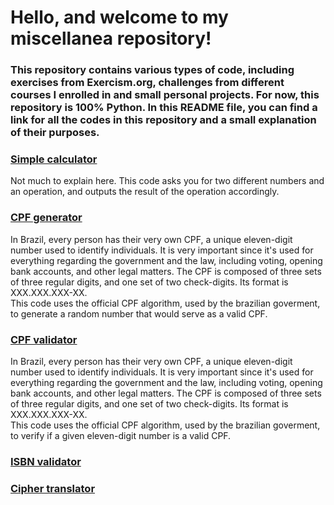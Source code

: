 # Hello, and welcome to my miscellanea repository!
### This repository contains various types of code, including exercises from Exercism.org, challenges from different courses I enrolled in and small personal projects. For now, this repository is 100% Python. In this README file, you can find a link for all the codes in this repository and a small explanation of their purposes.

### **[Simple calculator](https://github.com/anaroyer/miscellaneous-codes/blob/master/calculadora1.py)**
Not much to explain here. This code asks you for two different numbers and an operation, and outputs the result of the operation accordingly. 

### **[CPF generator](https://github.com/anaroyer/miscellaneous-codes/blob/master/gerador_de_cpf.py)**
In Brazil, every person has their very own CPF, a unique eleven-digit number used to identify individuals. It is very important since it's used for everything regarding the government and the law, including voting, opening bank accounts, and other legal matters. The CPF is composed of three sets of three regular digits, and one set of two check-digits. Its format is XXX.XXX.XXX-XX.  
This code uses the official CPF algorithm, used by the brazilian goverment, to generate a random number that would serve as a valid CPF. 

### **[CPF validator](https://github.com/anaroyer/miscellaneous-codes/blob/master/validador_de_cpf.py)**
In Brazil, every person has their very own CPF, a unique eleven-digit number used to identify individuals. It is very important since it's used for everything regarding the government and the law, including voting, opening bank accounts, and other legal matters. The CPF is composed of three sets of three regular digits, and one set of two check-digits. Its format is XXX.XXX.XXX-XX.  
This code uses the official CPF algorithm, used by the brazilian goverment, to verify if a given eleven-digit number is a valid CPF.

### **[ISBN validator](https://github.com/anaroyer/miscellaneous-codes/blob/master/isbn.py)**

### **[Cipher translator](https://github.com/anaroyer/miscellaneous-codes/blob/master/cipher.py)**